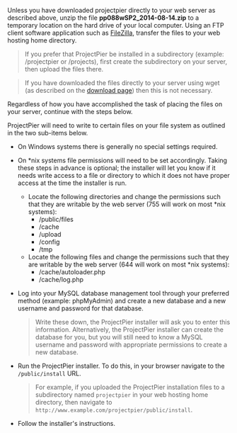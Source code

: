 Unless you have downloaded projectpier directly to your web server as described above, unzip the file **pp088wSP2_2014-08-14.zip** to a temporary location on the hard drive of your local computer.
Using an FTP client software application such as [FileZilla](http://filezilla-project.org/), transfer the files to your web hosting home directory.

  > If you prefer that ProjectPier be installed in a subdirectory (example: /projectpier or /projects), first create the subdirectory on your server, then upload the files there.

  > If you have downloaded the files directly to your server using wget (as described on the [download page](DOWNLOAD.md)) then this is not necessary.

Regardless of how you have accomplished the task of placing the files on your server, continue with the steps below.

ProjectPier will need to write to certain files on your file system as outlined in the two sub-items below.

- On Windows systems there is generally no special settings required.
- On *nix systems file permissions will need to be set accordingly. Taking these steps in advance is optional; the installer will let you know if it needs write access to a file or directory to which it does not have proper access at the time the installer is run.
  - Locate the following directories and change the permissions such that they are writable by the web server (755 will work on most *nix systems):
    - /public/files
    - /cache
    - /upload
    - /config
    - /tmp
  - Locate the following files and change the permissions such that they are writable by the web server (644 will work on most *nix systems):
    - /cache/autoloader.php
    - /cache/log.php
- Log into your MySQL database management tool through your preferred method (example: phpMyAdmin) and create a new database and a new username and password for that database.
  > Write these down, the ProjectPier installer will ask you to enter this information. Alternatively, the ProjectPier installer can create the database for you, but you will still need to know a MySQL username and password with appropriate permissions to create a new database.

- Run the ProjectPier installer. To do this, in your browser navigate to the ```/public/install``` URL.
  > For example, if you uploaded the ProjectPier installation files to a subdirectory named ```projectpier``` in your web hosting home directory, then navigate to ```http://www.example.com/projectpier/public/install```.

- Follow the installer's instructions.